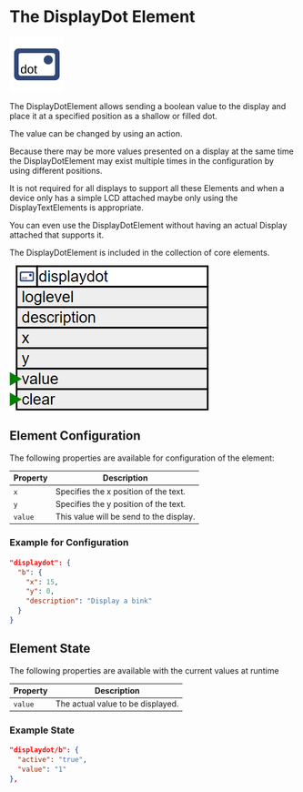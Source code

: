 # The DisplayDot Element

<div class="excerpt">
  <img src="/i/displaydot.svg">
  <p>The DisplayDotElement allows sending a boolean value to the display and place it at a specified position as a shallow or filled dot.</p>
  <p>The value can be changed by using an action.</p>
</div>

Because there may be more values presented on a display at the same time the
DisplayDotElement may exist multiple times in the configuration by using different positions.

It is not required for all displays to support all these Elements and when a device only has a simple LCD
attached maybe only using the DisplayTextElements is appropriate.

You can even use the DisplayDotElement without having an actual Display attached that supports it.

The DisplayDotElement is included in the collection of core elements.

![DisplayDot Properties and Actions](/elements/displaydotapi.png)

## Element Configuration

The following properties are available for configuration of the element:

| Property | Description                             |
| -------- | --------------------------------------- |
| `x`      | Specifies the x position of the text.   |
| `y`      | Specifies the y position of the text.   |
| `value`  | This value will be send to the display. |

### Example for Configuration

```JSON
"displaydot": {
  "b": {
    "x": 15,
    "y": 0,
    "description": "Display a bink"
  }
}
```

## Element State

The following properties are available with the current values at runtime

| Property | Description                       |
| -------- | --------------------------------- |
| `value`  | The actual value to be displayed. |

### Example State

```JSON
"displaydot/b": {
  "active": "true",
  "value": "1"
},
```

